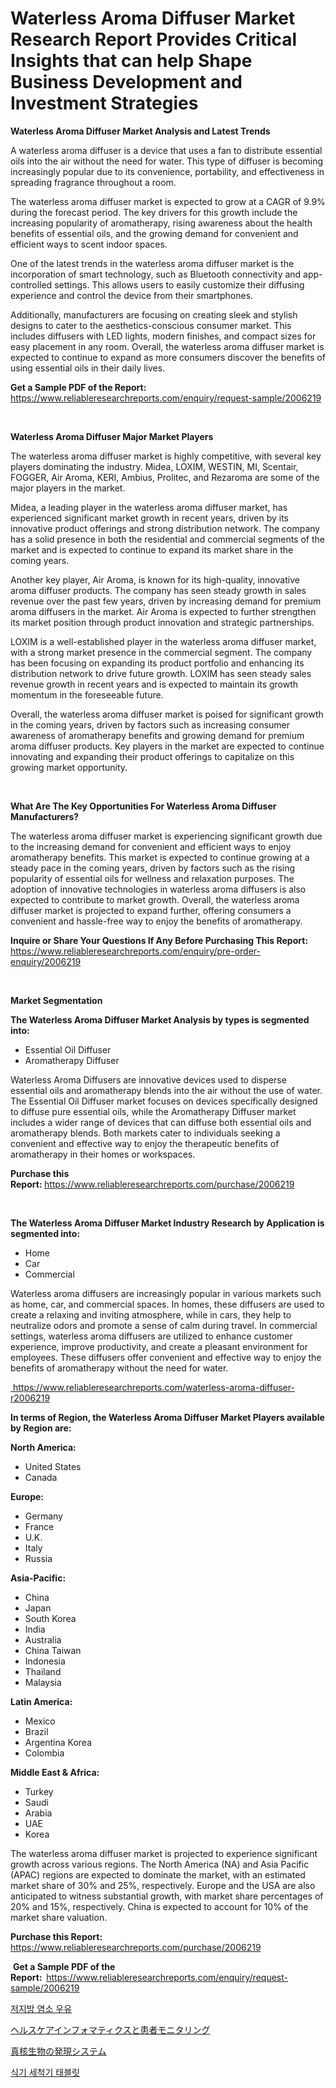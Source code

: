 <p><h1>Waterless Aroma Diffuser Market Research Report Provides Critical Insights that can help Shape Business Development and Investment Strategies</h1></p><p><strong>Waterless Aroma Diffuser Market Analysis and Latest Trends</strong></p>
<p><p>A waterless aroma diffuser is a device that uses a fan to distribute essential oils into the air without the need for water. This type of diffuser is becoming increasingly popular due to its convenience, portability, and effectiveness in spreading fragrance throughout a room.</p><p>The waterless aroma diffuser market is expected to grow at a CAGR of 9.9% during the forecast period. The key drivers for this growth include the increasing popularity of aromatherapy, rising awareness about the health benefits of essential oils, and the growing demand for convenient and efficient ways to scent indoor spaces.</p><p>One of the latest trends in the waterless aroma diffuser market is the incorporation of smart technology, such as Bluetooth connectivity and app-controlled settings. This allows users to easily customize their diffusing experience and control the device from their smartphones.</p><p>Additionally, manufacturers are focusing on creating sleek and stylish designs to cater to the aesthetics-conscious consumer market. This includes diffusers with LED lights, modern finishes, and compact sizes for easy placement in any room. Overall, the waterless aroma diffuser market is expected to continue to expand as more consumers discover the benefits of using essential oils in their daily lives.</p></p>
<p><strong>Get a Sample PDF of the Report:&nbsp;</strong> <a href="https://www.reliableresearchreports.com/enquiry/request-sample/2006219">https://www.reliableresearchreports.com/enquiry/request-sample/2006219</a></p>
<p>&nbsp;</p>
<p><strong>Waterless Aroma Diffuser Major Market Players</strong></p>
<p><p>The waterless aroma diffuser market is highly competitive, with several key players dominating the industry. Midea, LOXIM, WESTIN, MI, Scentair, FOGGER, Air Aroma, KERI, Ambius, Prolitec, and Rezaroma are some of the major players in the market.</p><p>Midea, a leading player in the waterless aroma diffuser market, has experienced significant market growth in recent years, driven by its innovative product offerings and strong distribution network. The company has a solid presence in both the residential and commercial segments of the market and is expected to continue to expand its market share in the coming years.</p><p>Another key player, Air Aroma, is known for its high-quality, innovative aroma diffuser products. The company has seen steady growth in sales revenue over the past few years, driven by increasing demand for premium aroma diffusers in the market. Air Aroma is expected to further strengthen its market position through product innovation and strategic partnerships.</p><p>LOXIM is a well-established player in the waterless aroma diffuser market, with a strong market presence in the commercial segment. The company has been focusing on expanding its product portfolio and enhancing its distribution network to drive future growth. LOXIM has seen steady sales revenue growth in recent years and is expected to maintain its growth momentum in the foreseeable future.</p><p>Overall, the waterless aroma diffuser market is poised for significant growth in the coming years, driven by factors such as increasing consumer awareness of aromatherapy benefits and growing demand for premium aroma diffuser products. Key players in the market are expected to continue innovating and expanding their product offerings to capitalize on this growing market opportunity.</p></p>
<p>&nbsp;</p>
<p><strong>What Are The Key Opportunities For Waterless Aroma Diffuser Manufacturers?</strong></p>
<p><p>The waterless aroma diffuser market is experiencing significant growth due to the increasing demand for convenient and efficient ways to enjoy aromatherapy benefits. This market is expected to continue growing at a steady pace in the coming years, driven by factors such as the rising popularity of essential oils for wellness and relaxation purposes. The adoption of innovative technologies in waterless aroma diffusers is also expected to contribute to market growth. Overall, the waterless aroma diffuser market is projected to expand further, offering consumers a convenient and hassle-free way to enjoy the benefits of aromatherapy.</p></p>
<p><strong>Inquire or Share Your Questions If Any Before Purchasing This Report:</strong> <a href="https://www.reliableresearchreports.com/enquiry/pre-order-enquiry/2006219">https://www.reliableresearchreports.com/enquiry/pre-order-enquiry/2006219</a></p>
<p>&nbsp;</p>
<p><strong>Market Segmentation</strong></p>
<p><strong>The Waterless Aroma Diffuser Market Analysis by types is segmented into:</strong></p>
<p><ul><li>Essential Oil Diffuser</li><li>Aromatherapy Diffuser</li></ul></p>
<p><p>Waterless Aroma Diffusers are innovative devices used to disperse essential oils and aromatherapy blends into the air without the use of water. The Essential Oil Diffuser market focuses on devices specifically designed to diffuse pure essential oils, while the Aromatherapy Diffuser market includes a wider range of devices that can diffuse both essential oils and aromatherapy blends. Both markets cater to individuals seeking a convenient and effective way to enjoy the therapeutic benefits of aromatherapy in their homes or workspaces.</p></p>
<p><strong>Purchase this Report:&nbsp;</strong><a href="https://www.reliableresearchreports.com/purchase/2006219">https://www.reliableresearchreports.com/purchase/2006219</a></p>
<p>&nbsp;</p>
<p><strong>The Waterless Aroma Diffuser Market Industry Research by Application is segmented into:</strong></p>
<p><ul><li>Home</li><li>Car</li><li>Commercial</li></ul></p>
<p><p>Waterless aroma diffusers are increasingly popular in various markets such as home, car, and commercial spaces. In homes, these diffusers are used to create a relaxing and inviting atmosphere, while in cars, they help to neutralize odors and promote a sense of calm during travel. In commercial settings, waterless aroma diffusers are utilized to enhance customer experience, improve productivity, and create a pleasant environment for employees. These diffusers offer convenient and effective way to enjoy the benefits of aromatherapy without the need for water.</p></p>
<p><a href="https://www.reliableresearchreports.com/waterless-aroma-diffuser-r2006219">&nbsp;https://www.reliableresearchreports.com/waterless-aroma-diffuser-r2006219</a></p>
<p><strong>In terms of Region, the Waterless Aroma Diffuser Market Players available by Region are:</strong></p>
<p>
    <p> <strong> North America: </strong>
        <ul>
            <li>United States</li>
            <li>Canada</li>
        </ul>
        </p> 
    <p> <strong> Europe: </strong>
        <ul>
            <li>Germany</li>
            <li>France</li>
            <li>U.K.</li>
            <li>Italy</li>
            <li>Russia</li>
        </ul>
        </p> 
    <p> <strong> Asia-Pacific: </strong>
        <ul>
            <li>China</li>
            <li>Japan</li>
            <li>South Korea</li>
            <li>India</li>
            <li>Australia</li>
            <li>China Taiwan</li>
            <li>Indonesia</li>
            <li>Thailand</li>
            <li>Malaysia</li>
        </ul>
        </p> 
    <p> <strong> Latin America: </strong>
        <ul>
            <li>Mexico</li>
            <li>Brazil</li>
            <li>Argentina Korea</li>
            <li>Colombia</li>
        </ul>
        </p> 
    <p> <strong> Middle East & Africa: </strong>
        <ul>
            <li>Turkey</li>
            <li>Saudi</li>
            <li>Arabia</li>
            <li>UAE</li>
            <li>Korea</li>
        </ul>
    </p>
    </p>
<p><p>The waterless aroma diffuser market is projected to experience significant growth across various regions. The North America (NA) and Asia Pacific (APAC) regions are expected to dominate the market, with an estimated market share of 30% and 25%, respectively. Europe and the USA are also anticipated to witness substantial growth, with market share percentages of 20% and 15%, respectively. China is expected to account for 10% of the market share valuation.</p></p>
<p><strong>Purchase this Report: </strong><a href="https://www.reliableresearchreports.com/purchase/2006219">https://www.reliableresearchreports.com/purchase/2006219</a></p>
<p>&nbsp;<strong>Get a Sample PDF of the Report:&nbsp;&nbsp;</strong><a href="https://www.reliableresearchreports.com/enquiry/request-sample/2006219">https://www.reliableresearchreports.com/enquiry/request-sample/2006219</a></p>
<p><strong></strong></p>
<p><p><a href="https://medium.com/@koleledner/%EC%A0%80%EC%A7%80%EB%B0%A9-%EC%97%BC%EC%86%8C-%EC%9A%B0%EC%9C%A0-%EC%8B%9C%EC%9E%A5-%EC%A0%90%EC%9C%A0%EC%9C%A8-%EB%B3%80%ED%99%94-%EB%B0%8F-%EC%8B%9C%EC%9E%A5-%EC%84%B1%EC%9E%A5-%EB%8F%99%ED%96%A5-2024%EB%85%84-2031%EB%85%84-6804d282138c">저지방 염소 우유</a></p><p><a href="https://medium.com/@isabeleterson7845/healthcare-informatics-and-patient-monitoring-market-report%E3%81%AF-%E3%81%93%E3%81%AE%E5%B8%82%E5%A0%B4%E3%81%AE%E6%9C%80%E6%96%B0%E3%81%AE%E3%83%88%E3%83%AC%E3%83%B3%E3%83%89%E3%82%84%E6%88%90%E9%95%B7%E6%A9%9F%E4%BC%9A%E3%82%92%E6%98%8E%E3%82%89%E3%81%8B%E3%81%AB%E3%81%99%E3%82%8B%E5%A0%B1%E5%91%8A%E6%9B%B8%E3%81%A7%E3%81%99-18bb7efa167e">ヘルスケアインフォマティクスと患者モニタリング</a></p><p><a href="https://medium.com/@nicholasallan19/%E7%9C%9F%E6%A0%B8%E7%B4%B0%E8%83%9E%E7%99%BA%E7%8F%BE%E3%82%B7%E3%82%B9%E3%83%86%E3%83%A0%E5%B8%82%E5%A0%B4%E6%8C%87%E6%A8%99%E3%81%AE%E8%A7%A3%E8%AA%AD-%E5%B8%82%E5%A0%B4%E3%82%B7%E3%82%A7%E3%82%A2-%E3%83%88%E3%83%AC%E3%83%B3%E3%83%89-%E6%88%90%E9%95%B7%E3%83%91%E3%82%BF%E3%83%BC%E3%83%B3-c09c80a4814a">真核生物の発現システム</a></p><p><a href="https://medium.com/@tammyholmes1955/%EC%8B%9D%EA%B8%B0-%EC%84%B8%EC%B2%99%EA%B8%B0-%ED%83%9C%EB%B8%94%EB%A6%BF-%EC%8B%9C%EC%9E%A5-%EC%A1%B0%EC%82%AC-%EB%B3%B4%EA%B3%A0%EC%84%9C-2024%EB%85%84%EB%B6%80%ED%84%B0-2031%EB%85%84%EA%B9%8C%EC%A7%80%EC%9D%98-%EC%97%AD%EC%82%AC-%EB%B0%8F-%EC%98%88%EC%B8%A1-ecb5d6cf0a75">식기 세척기 태블릿</a></p></p>